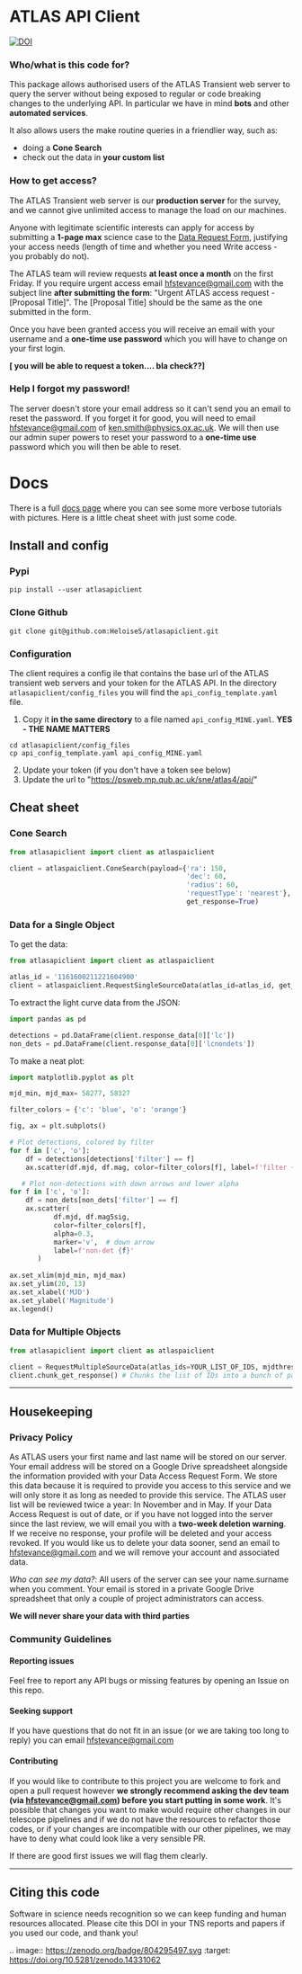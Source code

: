 # ATLAS API Client

[![DOI](https://zenodo.org/badge/804295497.svg)](https://doi.org/10.5281/zenodo.14331062)


### Who/what is this code for?
This package allows authorised users of the ATLAS Transient web server to
query the server without being exposed to regular or code breaking changes to the underlying API.
In particular we have in mind **bots** and other **automated services**.

It also allows users the make routine queries in a friendlier way, such as:
* doing a **Cone Search**
* check out the data in **your custom list**

### How to get access?
The ATLAS Transient web server is our **production server** for the survey, and we
cannot give unlimited access to manage the load on our machines.

Anyone with legitimate scientific interests can apply for access by submitting a **1-page max** science case
to the [Data Request Form](https://forms.gle/Jvy18eejkvxmcN2f6), justifying your access needs
(length of time and whether you need Write access - you probably do not).

The ATLAS team will review requests **at least once a month** on the first Friday.
If you require urgent access email hfstevance@gmail.com with the subject line **after submitting the form**:
"Urgent ATLAS access request - [Proposal Title]". The [Proposal Title] should be the same as the one
submitted in the form.

Once you have been granted access you will receive an email with your username and
a **one-time use password** which you will have to change on your first login.

**[ you will be able to request a token.... bla check??]**

### Help I forgot my password!
The server doesn't store your email address so it can't send you an email to reset the password.
If you forget it for good, you will need to email hfstevance@gmail.com of ken.smith@physics.ox.ac.uk.
We will then use our admin super powers to reset your password to a **one-time use** password
which you will then be able to reset.

# Docs
There is a full [docs page](https://heloises.github.io/atlasapiclient/index.html) where you can
see some more verbose tutorials with pictures.
Here is a little cheat sheet with just some code.

## Install and config

### Pypi
```
pip install --user atlasapiclient
```

### Clone Github
```
git clone git@github.com:HeloiseS/atlasapiclient.git
```

### Configuration
The client requires a config ile that contains the base url of the ATLAS transient web servers and your token for the ATLAS API.
In the directory `atlasapiclient/config_files` you will find the `api_config_template.yaml` file.
1) Copy it **in the same directory** to a file named `api_config_MINE.yaml`. **YES - THE NAME MATTERS**
```
cd atlasapiclient/config_files
cp api_config_template.yaml api_config_MINE.yaml
```
2) Update your token (if you don't have a token see below)
3) Update the url to "https://psweb.mp.qub.ac.uk/sne/atlas4/api/"




## Cheat sheet

### Cone Search

``` python
from atlasapiclient import client as atlaspaiclient

client = atlaspaiclient.ConeSearch(payload={'ra': 150,
                                            'dec': 60,
                                            'radius': 60,
                                            'requestType': 'nearest'},
                                            get_response=True)
```


### Data for a Single Object

To get the data:

```python
from atlasapiclient import client as atlaspaiclient

atlas_id = '1161600211221604900'
client = atlaspaiclient.RequestSingleSourceData(atlas_id=atlas_id, get_response=True)
```

To extract the light curve data from the JSON:

```python
import pandas as pd 

detections = pd.DataFrame(client.response_data[0]['lc'])
non_dets = pd.DataFrame(client.response_data[0]['lcnondets'])
```

To make a neat plot:

```python
import matplotlib.pyplot as plt

mjd_min, mjd_max= 58277, 58327

filter_colors = {'c': 'blue', 'o': 'orange'}

fig, ax = plt.subplots()

# Plot detections, colored by filter
for f in ['c', 'o']:
    df = detections[detections['filter'] == f]
    ax.scatter(df.mjd, df.mag, color=filter_colors[f], label=f'filter {f}')

   # Plot non-detections with down arrows and lower alpha
for f in ['c', 'o']:
    df = non_dets[non_dets['filter'] == f]
    ax.scatter(
           df.mjd, df.mag5sig,
           color=filter_colors[f],
           alpha=0.3,
           marker='v',  # down arrow
           label=f'non-det {f}'
       )
    
ax.set_xlim(mjd_min, mjd_max)
ax.set_ylim(20, 13)
ax.set_xlabel('MJD')
ax.set_ylabel('Magnitude')
ax.legend()
```

### Data for Multiple Objects

```python
from atlasapiclient import client as atlaspaiclient

client = RequestMultipleSourceData(atlas_ids=YOUR_LIST_OF_IDS, mjdthreshold = LOWER_MJD_THRESHOLD)
client.chunk_get_response() # Chunks the list of IDs into a bunch of payloads and colates the responses.
```

---

## Housekeeping

### Privacy Policy
As ATLAS users your first name and last name will be stored on our server. 
Your email address will be stored on a Google Drive spreadsheet alongside the information
provided with your Data Access Request Form.
We store this data because it is required to provide you access to this service and we will only store it 
as long as needed to provide this service.
The ATLAS user list will be reviewed twice a year: In November and in May.
If your Data Access Request is out of date, or if you have not logged into the server since the last review,
we will email you with a **two-week deletion warning**. If we receive no response,
your profile will be deleted and your access revoked.
If you would like us to delete your data sooner, send an email to hfstevance@gmail.com and we will remove your account
and associated data.

*Who can see my data?*:
All users of the server can see your name.surname when you comment.
Your email is stored in a private Google Drive spreadsheet that only a couple of project administrators
can access. 

**We will never share your data with third parties** 


###  Community Guidelines

#### Reporting issues 
Feel free to report any API bugs or missing features by opening an Issue
on this repo. 

#### Seeking support 
 If you have questions that do not fit in an issue (or we are 
 taking too long to reply) you can email hfstevance@gmail.com

#### Contributing
If you would like to contribute to this project you are welcome to
fork and open a pull request however **we strongly recommend asking
the dev team (via hfstevance@gmail.com) before you start putting 
in some work**. It's possible that changes you want to make would 
require other changes in our telescope pipelines and if we do not have 
the resources to refactor those codes, or if your changes are incompatible 
with our other pipelines, we may have to deny what could look like 
a very sensible PR. 

If there are good first issues we will flag them clearly.

---

## Citing this code

Software in science needs recognition so we can keep funding and human
resources allocated.
Please cite this DOI in your TNS reports and papers if you used our code, and thank you!

.. image:: https://zenodo.org/badge/804295497.svg
  :target: https://doi.org/10.5281/zenodo.14331062


